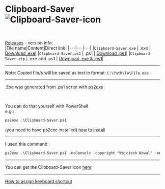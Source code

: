 # Clipboard-Saver ![Clipboard-Saver-icon](https://user-images.githubusercontent.com/48928433/175969781-007d5cc7-6fd1-4208-b3f0-82469458268e.png)

<br>

[Releases](https://github.com/WojTAzK/clipboard-saver/releases) - 
version info: <br>
|File name|Content|Direct link|
|---|---|---|
|`Clipboard-Saver.exe` | .exe | [Download .exe](https://github.com/wojtazk/clipboard-saver/releases/download/v1.0.2/Clipboard-Saver.exe)|
|`Clipboard-Saver.ps1` | .ps1 | [Download .ps1](https://github.com/wojtazk/clipboard-saver/releases/download/v1.0.2/Clipboard-Saver.ps1)|
|`Clipboard-Saver.zip` | .exe and .ps1 | [Download .exe & .ps1](https://github.com/wojtazk/clipboard-saver/releases/download/v1.0.2/Clipboard-Saver.zip)|

<hr>

Note: Copied file/s will be saved as text in format: `C:\Path\To\File.exe`

<hr>

.Exe was generated from .ps1 script with [ps2exe](https://github.com/MScholtes/PS2EXE)

<br>

You can do that yourself with PowerShell <br>
e.g.: <br>
```diff
ps2exe .\Clipboard-Saver.ps1
```
(you need to have ps2exe installed) [how to install](https://github.com/MScholtes/PS2EXE#installation)

<hr>

I used this command: <br>
```diff
ps2exe .\Clipboard-Saver.ps1 -noConsole -copyright "Wojciech Kowal" -version "1.0.0" -iconFile .\Clipboard-Saver-icon.ico
```

<hr>

You can get the Clipboard-Saver icon [here](https://flaticons.net/custom.php?i=w5QIeDTq6WkDszIWIxI4qt7Z5ePi6)

<hr>

[How to assign keyboard shortcut](https://github.com/WojTAzK/clipboard-saver/wiki/Assign-keyboard-shortcut)
